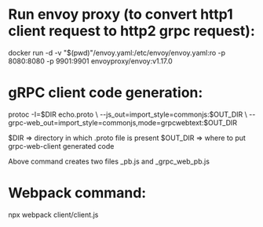 <h1>Run envoy proxy (to convert http1 client request to http2 grpc request):</h1>

docker run -d -v "$(pwd)"/envoy.yaml:/etc/envoy/envoy.yaml:ro  -p 8080:8080 -p 9901:9901 envoyproxy/envoy:v1.17.0

<h1>gRPC client code generation:</h1>
protoc -I=$DIR echo.proto \
    --js_out=import_style=commonjs:$OUT_DIR \
    --grpc-web_out=import_style=commonjs,mode=grpcwebtext:$OUT_DIR

$DIR => directory in which .proto file is present
$OUT_DIR => where to put grpc-web-client generated code

Above command creates two files _pb.js and _grpc_web_pb.js

<h1>Webpack command:</h1>
npx webpack client/client.js 


